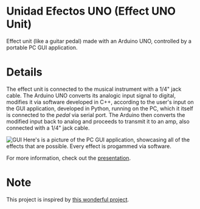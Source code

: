 # Unidad Efectos UNO (Effect UNO Unit)

Effect unit (like a guitar pedal) made with an Arduino UNO, controlled by a portable PC GUI application.

# Details
The effect unit is connected to the musical instrument with a 1/4" jack cable. The Arduino UNO converts its analogic input signal to digital, modifies it via software developed in C++, according to the user's input on the GUI application, developed in Python, running on the PC, which it itself is connected to the _pedal_ via serial port. The Arduino then converts the modified input back to analog and proceeds to transmit it to an amp, also connected with a 1/4" jack cable.


![GUI](https://raw.githubusercontent.com/garatma/unidad-efectos-uno/master/proyecto/informe/gui.png)
Here's is a picture of the PC GUI application, showcasing all of the effects that are possible. Every effect is progammed via software.

For more information, check out the [presentation](https://github.com/garatma/unidad-efectos-uno/raw/master/proyecto/informe/Presentaci%C3%B3n.pdf).

# Note
This project is inspired by [this wonderful project](https://www.electrosmash.com/pedalshield-uno).
